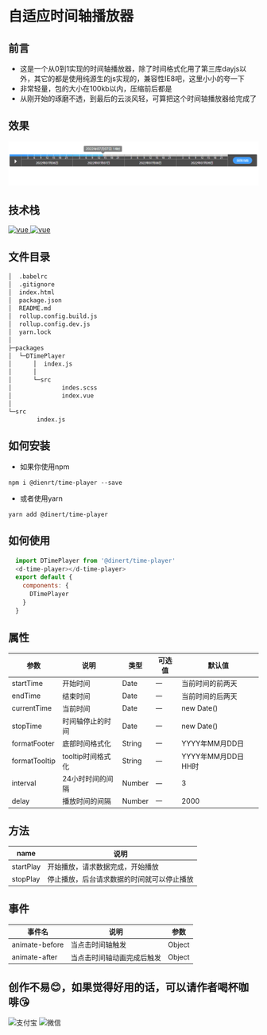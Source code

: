 # 自适应时间轴播放器

## 前言
* 这是一个从0到1实现的时间轴播放器，除了时间格式化用了第三库dayjs以外，其它的都是使用纯源生的js实现的，兼容性IE8吧，这里小小的夸一下
* 非常轻量，包的大小在100kb以内，压缩前后都是
* 从刚开始的琢磨不透，到最后的云淡风轻，可算把这个时间轴播放器给完成了
## 效果
![image](/src/assets/gif/time-player.gif)
## 技术栈
<a href="https://github.com/vuejs/vue/tree/v2.6.14">
  <img src="https://img.shields.io/badge/vue-2.16.4-brightgreen" alt="vue">
</a>
<a href="https://dayjs.gitee.io/zh-CN/">
  <img src="https://img.shields.io/badge/dayjs-1.11.3-brightgreen" alt="vue">
</a>

## 文件目录
```shell
│  .babelrc
│  .gitignore
│  index.html
│  package.json
│  README.md
│  rollup.config.build.js
│  rollup.config.dev.js  
│  yarn.lock
│
├─packages
│  └─DTimePlayer
│      │  index.js       
│      │
│      └─src
│              indes.scss
│              index.vue
│
└─src
        index.js
```

## 如何安装
* 如果你使用npm
```shell
npm i @dienrt/time-player --save
```
* 或者使用yarn
```shell
yarn add @dinert/time-player
```

## 如何使用
```js
  import DTimePlayer from '@dinert/time-player'
  <d-time-player></d-time-player>
  export default {
    components: {
      DTimePlayer
    }
  }
```

## 属性
| 参数          | 说明              | 类型   | 可选值 | 默认值              |
| ------------- | ----------------- | ------ | ------ | ------------------- |
| startTime     | 开始时间          | Date   | 一     | 当前时间的前两天    |
| endTime       | 结束时间          | Date   | 一     | 当前时间的后两天    |
| currentTime   | 当前时间          | Date   | 一     | new Date()          |
| stopTime      | 时间轴停止的时间  | Date   | 一     | new Date()          |
| formatFooter  | 底部时间格式化    | String | 一     | YYYY年MM月DD日      |
| formatTooltip | tooltip时间格式化 | String | 一     | YYYY年MM月DD日 HH时 |
| interval      | 24小时时间的间隔  | Number | 一     | 3                   |
| delay         | 播放时间的间隔    | Number | 一     | 2000                |
## 方法
| name      | 说明     |
| --------- | -------- |
| startPlay | 开始播放，请求数据完成，开始播放 |
| stopPlay  | 停止播放，后台请求数据的时间就可以停止播放 |


## 事件
| 事件名         | 说明                       | 参数   |
| -------------- | -------------------------- | ------ |
| animate-before | 当点击时间轴触发           | Object |
| animate-after  | 当点击时间轴动画完成后触发 | Object |

## 创作不易😊，如果觉得好用的话，可以请作者喝杯咖啡😘
<img src="https://user-images.githubusercontent.com/35824497/217978995-c5abeb58-4bb7-40bf-abbf-3f0c3b6d1b97.jpg" alt="支付宝" title="支付宝" width="300px">
<img src="https://user-images.githubusercontent.com/35824497/217979009-d6eacb3f-6e5e-43b5-87fa-2689f69d6785.jpg" alt="微信" title="微信" width="300px">


